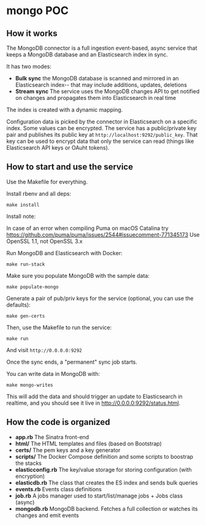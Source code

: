 # mongo POC

## How it works


The MongoDB connector is a full ingestion event-based, async service that keeps a MongoDB database
and an Elasticsearch index in sync.

It has two modes:

- **Bulk sync** the MongoDB database is scanned and mirrored in an Elasticsearch index-- that may include additions, updates, deletions
- **Stream sync** The service uses the MongoDB changes API to get notified on changes and propagates them into Elasticsearch in real time

The index is created with a dynamic mapping.

Configuration data is picked by the connector in Elasticsearch on a specific index.
Some values can be encrypted. The service has a public/private key pair and publishes its public key at `http://localhost:9292/public_key`.
That key can be used to encrypt data that only the service can read (things like Elasticsearch API keys or OAuht tokens).

## How to start and use the service

Use the Makefile for everything.

Install rbenv and all deps:
```
make install
```

Install note:

  In case of an error when compiling Puma on macOS Catalina
  try https://github.com/puma/puma/issues/2544#issuecomment-771345173
  Use OpenSSL 1.1, not OpenSSL 3.x


Run MongoDB and Elasticsearch with Docker:
```
make run-stack
```

Make sure you populate MongoDB with the sample data:
```
make populate-mongo
```

Generate a pair of pub/priv keys for the service (optional, you can use the defaults):
```
make gen-certs
```

Then, use the Makefile to run the service:
```
make run
```

And visit `http://0.0.0.0:9292`

Once the sync ends, a "permanent" sync job starts.

You can write data in MongoDB with:
```
make mongo-writes
```

This will add the data and should trigger an update to Elasticsearch in realtime,
and you should see it live in http://0.0.0.0:9292/status.html.


## How the code is organized

- **app.rb** The Sinatra front-end
- **html/** The HTML templates and files (based on Bootstrap)
- **certs/** The pem keys and a key generator
- **scripts/** The Docker Compose definition and some scripts to boostrap the stacks
- **elasticconfig.rb** The key/value storage for storing configuration (with encryption)
- **elasticdb.rb** The class that creates the ES index and sends bulk queries
- **events.rb** Events class definitions
- **job.rb** A jobs manager used to start/list/manage jobs + Jobs class (async)
- **mongodb.rb** MongoDB backend. Fetches a full collection or watches its changes and emit events


